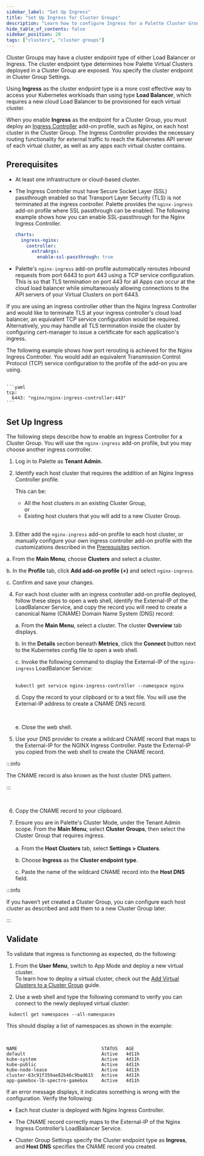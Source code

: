 ```yaml
---
sidebar_label: "Set Up Ingress"
title: "Set Up Ingress for Cluster Groups"
description: "Learn how to configure Ingress for a Palette Cluster Group"
hide_table_of_contents: false
sidebar_position: 20
tags: ["clusters", "cluster groups"]
---
```


Cluster Groups may have a cluster endpoint type of either Load Balancer or Ingress. The cluster endpoint type determines
how Palette Virtual Clusters deployed in a Cluster Group are exposed. You specify the cluster endpoint in Cluster Group
Settings.

Using **Ingress** as the cluster endpoint type is a more cost effective way to access your Kubernetes workloads than
using type **Load Balancer**, which requires a new cloud Load Balancer to be provisioned for each virtual cluster.

When you enable **Ingress** as the endpoint for a Cluster Group, you must deploy an
[Ingress Controller](https://kubernetes.io/docs/concepts/services-networking/ingress-controllers) add-on profile, such
as Nginx, on each host cluster in the Cluster Group. The Ingress Controller provides the necessary routing functionality
for external traffic to reach the Kubernetes API server of each virtual cluster, as well as any apps each virtual
cluster contains.

## Prerequisites

- At least one infrastructure or cloud-based cluster.

- The Ingress Controller must have Secure Socket Layer (SSL) passthrough enabled so that Transport Layer Security (TLS)
  is not terminated at the ingress controller. Palette provides the `nginx-ingress` add-on profile where SSL passthrough
  can be enabled. The following example shows how you can enable SSL-passthrough for the Nginx Ingress Controller.

  ```yaml {5}
  charts:
    ingress-nginx:
      controller:
        extraArgs:
          enable-ssl-passthrough: true
  ```

- Palette's `nginx-ingress` add-on profile automatically reroutes inbound requests from port 6443 to port 443 using
  a TCP service configuration. This is so that TLS termination on port 443 for all Apps can occur at the cloud load
  balancer while simultaneously allowing connections to the API servers of your Virtual Clusters on port 6443.

If you are using an ingress controller other than the Nginx Ingress Controller and would like to terminate TLS at your
ingress controller's cloud load balancer, an equivalent TCP service configuration would be required. Alternatively, you
may handle all TLS termination inside the cluster by configuring cert-manager to issue a certificate for each
application's ingress.<br />

The following example shows how port rerouting is achieved for the Nginx Ingress Controller. You would add an equivalent
Transmission Control Protocol (TCP) service configuration to the profile of the add-on you are using. <br /><br />

    ```yaml
    tcp:
      6443: "nginx/nginx-ingress-controller:443"
    ```

## Set Up Ingress

The following steps describe how to enable an Ingress Controller for a Cluster Group. You will use the `nginx-ingress`
add-on profile, but you may choose another ingress controller.

1. Log in to Palette as **Tenant Admin**.

2. Identify each host cluster that requires the addition of an Nginx Ingress Controller profile.

   This can be:

   - All the host clusters in an existing Cluster Group, <br /> or
   - Existing host clusters that you will add to a new Cluster Group. <br /><br />

3. Either add the `nginx-ingress` add-on profile to each host cluster, or manually configure your own ingress controller
   add-on profile with the customizations described in the [Prerequisites](ingress-cluster-group.md#prerequisites)
   section.

a. From the **Main Menu**, choose **Clusters** and select a cluster.

b. In the **Profile** tab, click **Add add-on profile (+)** and select `nginx-ingress`.

c. Confirm and save your changes.

4. For each host cluster with an ingress controller add-on profile deployed, follow these steps to open a web shell,
   identify the External-IP of the LoadBalancer Service, and copy the record you will need to create a canonical Name
   (CNAME) Domain Name System (DNS) record:

   a. From the **Main Menu**, select a cluster. The cluster **Overview** tab displays.

   b. In the **Details** section beneath **Metrics**, click the **Connect** button next to the Kubernetes config file to
   open a web shell.

   c. Invoke the following command to display the External-IP of the `nginx-ingress` LoadBalancer Service: <br /><br />

   ```shell
   kubectl get service nginx-ingress-controller --namespace nginx
   ```

   d. Copy the record to your clipboard or to a text file. You will use the External-IP address to create a CNAME DNS
   record.

   <br />

   e. Close the web shell.

5. Use your DNS provider to create a wildcard CNAME record that maps to the External-IP for the NGINX Ingress
   Controller. Paste the External-IP you copied from the web shell to create the CNAME record.

:::info

The CNAME record is also known as the host cluster DNS pattern.

:::

<br />

6. Copy the CNAME record to your clipboard.

7. Ensure you are in Palette's Cluster Mode, under the Tenant Admin scope. From the **Main Menu**, select **Cluster
   Groups**, then select the Cluster Group that requires ingress. <br /> <br /> a. From the **Host Clusters** tab,
   select **Settings > Clusters**.

   b. Choose **Ingress** as the **Cluster endpoint type**.

   c. Paste the name of the wildcard CNAME record into the **Host DNS** field.

:::info

If you haven’t yet created a Cluster Group, you can configure each host cluster as described and add them to a new
Cluster Group later.

:::

## Validate

To validate that ingress is functioning as expected, do the following:

1. From the **User Menu**, switch to App Mode and deploy a new virtual cluster. <br /> To learn how to deploy a virtual
   cluster, check out the
   [Add Virtual Clusters to a Cluster Group](../palette-virtual-clusters/deploy-virtual-cluster.md) guide.

2. Use a web shell and type the following command to verify you can connect to the newly deployed virtual cluster:

```shell
 kubectl get namespaces --all-namespaces
```

This should display a list of namespaces as shown in the example:

<br />

```shell hideClipboard
NAME                               STATUS   AGE
default                            Active   4d11h
kube-system                        Active   4d11h
kube-public                        Active   4d11h
kube-node-lease                    Active   4d11h
cluster-63c91f359ae82b46c9bad615   Active   4d11h
app-gamebox-lb-spectro-gamebox     Active   4d11h
```

If an error message displays, it indicates something is wrong with the configuration. Verify the following:

- Each host cluster is deployed with Nginx Ingress Controller.

- The CNAME record correctly maps to the External-IP of the Nginx Ingress Controller’s LoadBalancer Service.

- Cluster Group Settings specify the Cluster endpoint type as **Ingress**, and **Host DNS** specifies the CNAME record
  you created.
